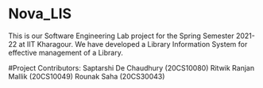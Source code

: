 # Nova_LIS

This is our Software Engineering Lab project for the Spring Semester 2021-22 at IIT Kharagour.
We have developed a Library Information System for effective management of a Library.

#Project Contributors:
Saptarshi De Chaudhury (20CS10080)
Ritwik Ranjan Mallik (20CS10049)
Rounak Saha (20CS30043)
